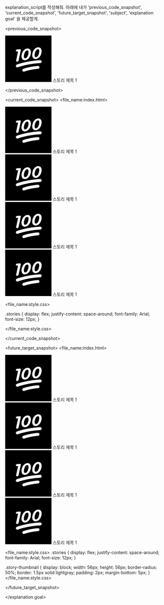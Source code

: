 explanation_script를 작성해줘. 아래에 내가 'previous_code_snapshot', 'current_code_snapshot',
'future_target_snapshot', 'subject', 'explanation goal' 을 제공할게.

<previous_code_snapshot>
  <section class="stories">
    <div class="story">
      <img class="story-thumbnail" src="./story-logo-01.jpg" />
      <span>
        스토리 제목 1
      </span>
    </div>
  </section>

</previous_code_snapshot>

<current_code_snapshot>
<file_name:index.html>
  <section class="stories">
    <div class="story">
      <img class="story-thumbnail" src="./story-logo-01.jpg" />
      <span>
        스토리 제목 1
      </span>
    </div>
    <div class="story">
      <img class="story-thumbnail" src="./story-logo-01.jpg" />
      <span>
        스토리 제목 1
      </span>
    </div>
    <div class="story">
      <img class="story-thumbnail" src="./story-logo-01.jpg" />
      <span>
        스토리 제목 1
      </span>
    </div>
    <div class="story">
      <img class="story-thumbnail" src="./story-logo-01.jpg" />
      <span>
        스토리 제목 1
      </span>
    </div>
  </section>
</file_name:index.html>

<file_name:style.css>

.stories {
  display: flex;
  justify-content: space-around;
  font-family: Arial;
  font-size: 12px;
}

</file_name:style.css>

</current_code_snapshot>

<future_target_snapshot>
<file_name:index.html>
  <section class="stories">
    <div class="story">
      <img class="story-thumbnail" src="./story-logo-01.jpg" />
      <span>
        스토리 제목 1
      </span>
    </div>
    <div class="story">
      <img class="story-thumbnail" src="./story-logo-01.jpg" />
      <span>
        스토리 제목 1
      </span>
    </div>
    <div class="story">
      <img class="story-thumbnail" src="./story-logo-01.jpg" />
      <span>
        스토리 제목 1
      </span>
    </div>
    <div class="story">
      <img class="story-thumbnail" src="./story-logo-01.jpg" />
      <span>
        스토리 제목 1
      </span>
    </div>
  </section>
</file_name:index.html>

<file_name:style.css>
.stories {
  display: flex;
  justify-content: space-around;
  font-family: Arial;
  font-size: 12px;
}

.story-thumbnail {
  display: block;
  width: 56px;
  height: 56px;
  border-radius: 50%;
  border: 1.5px solid lightgray;
  padding: 2px;
  margin-bottom: 5px;
}
</file_name:style.css>

</future_target_snapshot>

<subject>  </subject>

<explanation goal> 

</explanation goal>

<script tone>

유치원 선생님처럼 친절하고 따뜻한 말투, 초보자에게 수업을 하기 위해 기초적인 내용까지 꼼꼼히 설명하고 넘어가는 선생님같은 말투. 하나라도 더 알려주고 싶어하는 멘토의 마음가짐을 가지고 있어요. "~합니다"체가 아니라 "~해요"체를 전체 문단의 70%이상 으로 구성하는 것이 좋아요.

</script tone>